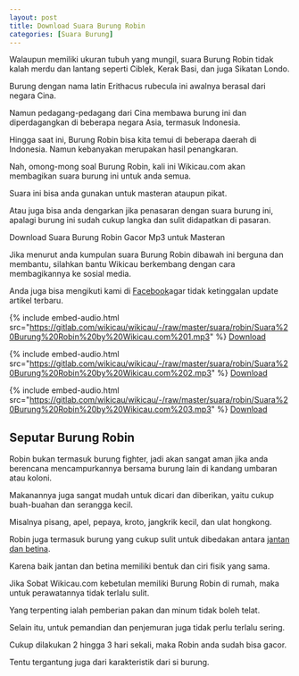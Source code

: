 ```yaml
---
layout: post
title: Download Suara Burung Robin
categories: [Suara Burung]
---
```


Walaupun memiliki ukuran tubuh yang mungil, suara Burung Robin tidak kalah merdu dan lantang seperti Ciblek, Kerak Basi, dan juga Sikatan Londo.

Burung dengan nama latin Erithacus rubecula ini awalnya berasal dari negara Cina.

Namun pedagang-pedagang dari Cina membawa burung ini dan diperdagangkan di beberapa negara Asia, termasuk Indonesia.

Hingga saat ini, Burung Robin bisa kita temui di beberapa daerah di Indonesia. Namun kebanyakan merupakan hasil penangkaran.

Nah, omong-mong soal Burung Robin, kali ini Wikicau.com akan membagikan suara burung ini untuk anda semua.

Suara ini bisa anda gunakan untuk masteran ataupun pikat.

Atau juga bisa anda dengarkan jika penasaran dengan suara burung ini, apalagi burung ini sudah cukup langka dan sulit didapatkan di pasaran.

Download Suara Burung Robin Gacor Mp3 untuk Masteran

Jika menurut anda kumpulan suara Burung Robin dibawah ini berguna dan membantu, silahkan bantu Wikicau berkembang dengan cara membagikannya ke sosial media.

Anda juga bisa mengikuti kami di [Facebook](https://facebook.com/wikicau)agar tidak ketinggalan update artikel terbaru.

{% include embed-audio.html src="https://gitlab.com/wikicau/wikicau/-/raw/master/suara/robin/Suara%20Burung%20Robin%20by%20Wikicau.com%201.mp3" %}
[Download](https://bit.ly/2KwxXrM)

{% include embed-audio.html src="https://gitlab.com/wikicau/wikicau/-/raw/master/suara/robin/Suara%20Burung%20Robin%20by%20Wikicau.com%202.mp3" %}
[Download](https://bit.ly/2L4LMx3)

{% include embed-audio.html src="https://gitlab.com/wikicau/wikicau/-/raw/master/suara/robin/Suara%20Burung%20Robin%20by%20Wikicau.com%203.mp3" %}
[Download](https://bit.ly/2Rs9LqX)

## Seputar Burung Robin

Robin bukan termasuk burung fighter, jadi akan sangat aman jika anda berencana mencampurkannya bersama burung lain di kandang umbaran atau koloni.

Makanannya juga sangat mudah untuk dicari dan diberikan, yaitu cukup buah-buahan dan serangga kecil.

Misalnya pisang, apel, pepaya, kroto, jangkrik kecil, dan ulat hongkong.

Robin juga termasuk burung yang cukup sulit untuk dibedakan antara [jantan dan betina](https://wikicau.com/jalak-putih-jantan-dan-betina/).

Karena baik jantan dan betina memiliki bentuk dan ciri fisik yang sama.

Jika Sobat Wikicau.com kebetulan memiliki Burung Robin di rumah, maka untuk perawatannya tidak terlalu sulit.

Yang terpenting ialah pemberian pakan dan minum tidak boleh telat.

Selain itu, untuk pemandian dan penjemuran juga tidak perlu terlalu sering.

Cukup dilakukan 2 hingga 3 hari sekali, maka Robin anda sudah bisa gacor.

Tentu tergantung juga dari karakteristik dari si burung.